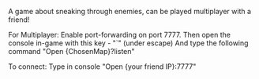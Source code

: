 A game about sneaking through enemies, can be played multiplayer with a friend!

For Multiplayer:
Enable port-forwarding on port 7777.
Then open the console in-game with this key - "\`" (under escape)
And type the following command "Open {ChosenMap}?listen"

To connect:
Type in console "Open {your friend IP}:7777"
